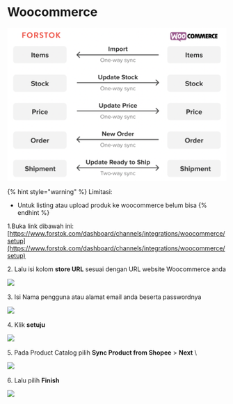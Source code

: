 # Woocommerce

![](../../.gitbook/assets/screen-shot-2021-05-31-at-1.51.23-pm.png)

{% hint style="warning" %}
Limitasi:

* Untuk listing atau upload produk ke woocommerce belum bisa
{% endhint %}



1.Buka link dibawah ini:\
[https://www.forstok.com/dashboard/channels/integrations/woocommerce/setup](https://www.forstok.com/dashboard/channels/integrations/woocommerce/setup)

2\. Lalu isi kolom **store URL** sesuai dengan URL website Woocommerce anda

![](https://lh6.googleusercontent.com/1w9NWe2QWa6hzIeMxsu5tQZy\_mdsD16Sd1kDYC5Kt0eSVmtLQQ3zleHNAoxibq1kn6zIoZmBo9lgKWz5S-4b8sPf8UHZdcSxdMe8SNLnc7AGqEsQB5ajbmjCOiems61Q8XIMwfmt)



3\. Isi Nama pengguna atau alamat email anda beserta passwordnya

![](https://lh5.googleusercontent.com/d7CBWEssBytobqv8PX0Zl3Sr0Ic6v7TfwLJfda8uWsokVSdhst\_UC8\_iPtjvCXZRvA0XpKQnYXEIcii58k9-lwGf8uimtPFMZsNNsBgLMTWALf3J\_Ejrdig0VvZiDFhdGdMasXoe)

4\. Klik **setuju**

![](https://lh4.googleusercontent.com/\_i1RR3ziJxMhu-lDC5-Wrw8\_ynakbEx05oN4eMxxEOopdbCc8d3JcTd2aZNyzabqmwLvF5G35VN7hZu4ad9-0UhdIUUZdbWoblxM-D5X9Jen6f4lFDlOgdqnyiY\_J-YIj40bK64O)

5\. Pada Product Catalog pilih **Sync Product from Shopee** > **Next** \


![](https://lh3.googleusercontent.com/aAWpejCYdhfbUxbqB6lmHMnemzybPHuk-0Fq2hx-d0J1W1Ul-r7NLUXFG6dG1lDbhScDiu5KbUGKEWZKozeNKMN3lRAn9JYAdTXFK7l1sjdhQ\_QmmkEtraivSLCxHEiQpdV0XPah)

6\. Lalu pilih **Finish**

![](https://lh3.googleusercontent.com/HD-DYFPsLqOAaVe3XDbeA2J84l-1qlb5cPxKnHSBW7-vAoPEcdArR9C6nMGLQm26AmqXx0yCCZAe4GIRHgnHCJhA2CaJ9DqQrY5G\_WUKWuWjbrSNXbg5s4uc15adLCRIKHY\_uBUA)
